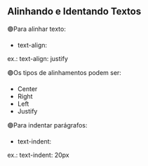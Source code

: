 ## Alinhando e Identando Textos

🟣Para alinhar texto:
- text-align:

ex.: text-align: justify

🟣Os tipos de alinhamentos podem ser:

- Center
- Right
- Left
- Justify

🟣Para indentar parágrafos:

- text-indent: 

ex.: text-indent: 20px

